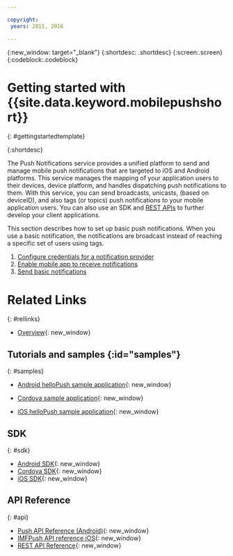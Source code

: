```yaml
---

copyright:
 years: 2015, 2016

---
```


{:new_window: target="_blank"}
{:shortdesc: .shortdesc}
{:screen:.screen}
{:codeblock:.codeblock}

# Getting started with {{site.data.keyword.mobilepushshort}}

{: #gettingstartedtemplate}


{:shortdesc}

The Push Notifications service provides a unified platform to send and manage mobile push notifications that are targeted to iOS and Android platforms. This service manages the mapping of your application users to their devices, device platform, and handles dispatching push notifications to them. With this service, you can send broadcasts, unicasts, (based on deviceID), and also tags (or topics) push notifications to your mobile application users. You can also use an SDK and [REST APIs](https://mobile.{DomainName}/imfpushrestapidocs/) to further develop your client applications.

This section describes how to set up basic push notifications. When you use a basic notification, the notifications are broadcast instead of reaching a specific set of users using tags.

1. [Configure credentials for a notification provider](t__main_push_config_provider.html)
2. [Enable mobile app to receive notifications](c_enable_push.html)
3. [Send basic notifications](t_send_push_notifications.html)

# Related Links
{: #rellinks}

* [Overview](c_overview_push.md){: new_window}

## Tutorials and samples {:id="samples"}
{: #samples}
* [Android helloPush sample application](https://github.com/ibm-bluemix-mobile-services/bms-samples-android-hellopush/){: new_window}
- [Cordova sample application](https://github.com/ibm-bluemix-mobile-services/bms-samples-cordova-hellopush){: new_window}
* [iOS helloPush sample application](https://github.com/ibm-bluemix-mobile-services/bms-samples-ios-hellopush/){: new_window}

## SDK
{: #sdk}
* [Android SDK](https://github.com/ibm-bluemix-mobile-services/bms-clientsdk-android-push){: new_window}
* [Cordova SDK](https://github.com/ibm-bluemix-mobile-services/bms-clientsdk-cordova-plugin-push){: new_window}
* [iOS SDK](https://hub.jazz.net/git/bluemixmobilesdk/imf-ios-sdk/archive?revstr=master){: new_window}

## API Reference
{: #api}
* [Push API Reference (Android)](https://classicdocs.ng.bluemix.net/docs/api/content/api/mobilefirst/android/push-api-doc/overview-summary.html){: new_window}
* [IMFPush API reference iOS](https://classicdocs.ng.bluemix.net/docs/api/content/api/mobilefirst/ios/IMFPush_api-doc/html/index.html){: new_window}
* [REST API Reference](https://mobile.{DomainName}/imfpushrestapidocs/){: new_window}
